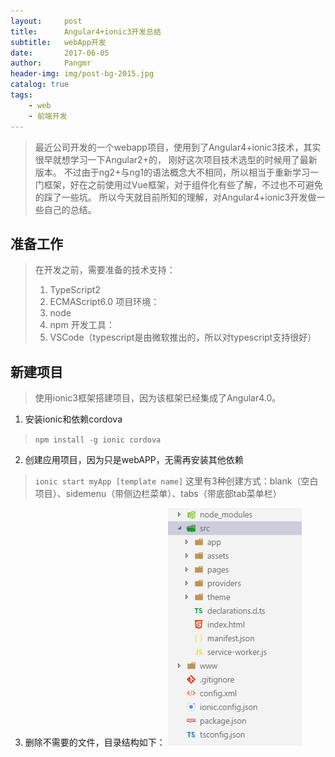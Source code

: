 ```yaml
---
layout:     post
title:      Angular4+ionic3开发总结
subtitle:   webApp开发
date:       2017-06-05
author:     Pangmr
header-img: img/post-bg-2015.jpg
catalog: true
tags:
    - web
    - 前端开发
---
```















>最近公司开发的一个webapp项目，使用到了Angular4+ionic3技术，其实很早就想学习一下Angular2+的，
    刚好这次项目技术选型的时候用了最新版本。
>不过由于ng2+与ng1的语法概念大不相同，所以相当于重新学习一门框架，好在之前使用过Vue框架，对于组件化有些了解，不过也不可避免的踩了一些坑。
>所以今天就目前所知的理解，对Angular4+ionic3开发做一些自己的总结。

## 准备工作
>在开发之前，需要准备的技术支持：
> 1. TypeScript2
> 2. ECMAScript6.0
>项目环境：
> 1. node
> 2. npm
>开发工具：
> 1. VSCode（typescript是由微软推出的，所以对typescript支持很好）

## 新建项目
>使用ionic3框架搭建项目，因为该框架已经集成了Angular4.0。
1. 安装ionic和依赖cordova
> `npm install -g ionic cordova`

2. 创建应用项目，因为只是webAPP，无需再安装其他依赖
> `ionic start myApp [template name]`
这里有3种创建方式：blank（空白项目）、sidemenu（带侧边栏菜单）、tabs（带底部tab菜单栏）

3. 删除不需要的文件，目录结构如下：
![Alt 目录结构](/img/ionic-doc.png)























